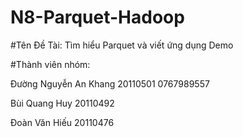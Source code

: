 # N8-Parquet-Hadoop
#Tên Đề Tài: Tìm hiểu Parquet và viết ứng dụng Demo

#Thành viên nhóm:

Đường Nguyễn An Khang 20110501 0767989557

Bùi Quang Huy 20110492

Đoàn Văn Hiếu 20110476

